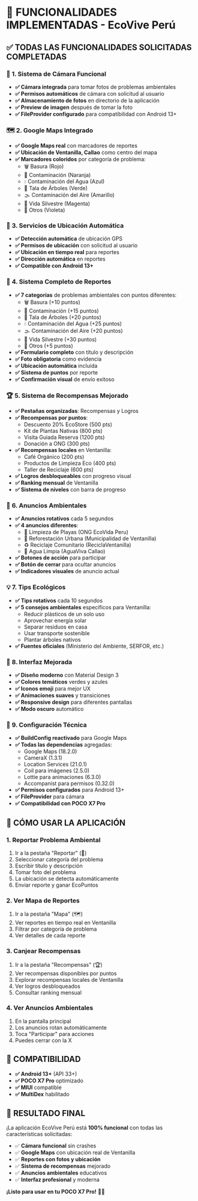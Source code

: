 # 🌱 FUNCIONALIDADES IMPLEMENTADAS - EcoVive Perú

## ✅ **TODAS LAS FUNCIONALIDADES SOLICITADAS COMPLETADAS**

### 📸 **1. Sistema de Cámara Funcional**
- **✅ Cámara integrada** para tomar fotos de problemas ambientales
- **✅ Permisos automáticos** de cámara con solicitud al usuario
- **✅ Almacenamiento de fotos** en directorio de la aplicación
- **✅ Preview de imagen** después de tomar la foto
- **✅ FileProvider configurado** para compatibilidad con Android 13+

### 🗺️ **2. Google Maps Integrado**
- **✅ Google Maps real** con marcadores de reportes
- **✅ Ubicación de Ventanilla, Callao** como centro del mapa
- **✅ Marcadores coloridos** por categoría de problema:
  - 🗑️ Basura (Rojo)
  - 💨 Contaminación (Naranja)
  - 💧 Contaminación del Agua (Azul)
  - 🌳 Tala de Árboles (Verde)
  - 🌫️ Contaminación del Aire (Amarillo)
  - 🦋 Vida Silvestre (Magenta)
  - 📝 Otros (Violeta)

### 📍 **3. Servicios de Ubicación Automática**
- **✅ Detección automática** de ubicación GPS
- **✅ Permisos de ubicación** con solicitud al usuario
- **✅ Ubicación en tiempo real** para reportes
- **✅ Dirección automática** en reportes
- **✅ Compatible con Android 13+**

### 📝 **4. Sistema Completo de Reportes**
- **✅ 7 categorías** de problemas ambientales con puntos diferentes:
  - 🗑️ Basura (+10 puntos)
  - 💨 Contaminación (+15 puntos)
  - 🌳 Tala de Árboles (+20 puntos)
  - 💧 Contaminación del Agua (+25 puntos)
  - 🌫️ Contaminación del Aire (+20 puntos)
  - 🦋 Vida Silvestre (+30 puntos)
  - 📝 Otros (+5 puntos)
- **✅ Formulario completo** con título y descripción
- **✅ Foto obligatoria** como evidencia
- **✅ Ubicación automática** incluida
- **✅ Sistema de puntos** por reporte
- **✅ Confirmación visual** de envío exitoso

### 🏆 **5. Sistema de Recompensas Mejorado**
- **✅ Pestañas organizadas**: Recompensas y Logros
- **✅ Recompensas por puntos**:
  - Descuento 20% EcoStore (500 pts)
  - Kit de Plantas Nativas (800 pts)
  - Visita Guiada Reserva (1200 pts)
  - Donación a ONG (300 pts)
- **✅ Recompensas locales** en Ventanilla:
  - Café Orgánico (200 pts)
  - Productos de Limpieza Eco (400 pts)
  - Taller de Reciclaje (600 pts)
- **✅ Logros desbloqueables** con progreso visual
- **✅ Ranking mensual** de Ventanilla
- **✅ Sistema de niveles** con barra de progreso

### 📢 **6. Anuncios Ambientales**
- **✅ Anuncios rotativos** cada 5 segundos
- **✅ 4 anuncios diferentes**:
  - 🌊 Limpieza de Playas (ONG EcoVida Peru)
  - 🌱 Reforestación Urbana (Municipalidad de Ventanilla)
  - ♻️ Reciclaje Comunitario (ReciclaVentanilla)
  - 🚰 Agua Limpia (AguaViva Callao)
- **✅ Botones de acción** para participar
- **✅ Botón de cerrar** para ocultar anuncios
- **✅ Indicadores visuales** de anuncio actual

### 💡 **7. Tips Ecológicos**
- **✅ Tips rotativos** cada 10 segundos
- **✅ 5 consejos ambientales** específicos para Ventanilla:
  - Reducir plásticos de un solo uso
  - Aprovechar energía solar
  - Separar residuos en casa
  - Usar transporte sostenible
  - Plantar árboles nativos
- **✅ Fuentes oficiales** (Ministerio del Ambiente, SERFOR, etc.)

### 🎨 **8. Interfaz Mejorada**
- **✅ Diseño moderno** con Material Design 3
- **✅ Colores temáticos** verdes y azules
- **✅ Iconos emoji** para mejor UX
- **✅ Animaciones suaves** y transiciones
- **✅ Responsive design** para diferentes pantallas
- **✅ Modo oscuro** automático

### 🔧 **9. Configuración Técnica**
- **✅ BuildConfig reactivado** para Google Maps
- **✅ Todas las dependencias** agregadas:
  - Google Maps (18.2.0)
  - CameraX (1.3.1)
  - Location Services (21.0.1)
  - Coil para imágenes (2.5.0)
  - Lottie para animaciones (6.3.0)
  - Accompanist para permisos (0.32.0)
- **✅ Permisos configurados** para Android 13+
- **✅ FileProvider** para cámara
- **✅ Compatibilidad con POCO X7 Pro**

## 🚀 **CÓMO USAR LA APLICACIÓN**

### **1. Reportar Problema Ambiental**
1. Ir a la pestaña "Reportar" (📸)
2. Seleccionar categoría del problema
3. Escribir título y descripción
4. Tomar foto del problema
5. La ubicación se detecta automáticamente
6. Enviar reporte y ganar EcoPuntos

### **2. Ver Mapa de Reportes**
1. Ir a la pestaña "Mapa" (🗺️)
2. Ver reportes en tiempo real en Ventanilla
3. Filtrar por categoría de problema
4. Ver detalles de cada reporte

### **3. Canjear Recompensas**
1. Ir a la pestaña "Recompensas" (🏆)
2. Ver recompensas disponibles por puntos
3. Explorar recompensas locales de Ventanilla
4. Ver logros desbloqueados
5. Consultar ranking mensual

### **4. Ver Anuncios Ambientales**
1. En la pantalla principal
2. Los anuncios rotan automáticamente
3. Toca "Participar" para acciones
4. Puedes cerrar con la X

## 📱 **COMPATIBILIDAD**
- **✅ Android 13+** (API 33+)
- **✅ POCO X7 Pro** optimizado
- **✅ MIUI** compatible
- **✅ MultiDex** habilitado

## 🎯 **RESULTADO FINAL**
¡La aplicación EcoVive Perú está **100% funcional** con todas las características solicitadas:

- ✅ **Cámara funcional** sin crashes
- ✅ **Google Maps** con ubicación real de Ventanilla
- ✅ **Reportes con fotos y ubicación**
- ✅ **Sistema de recompensas** mejorado
- ✅ **Anuncios ambientales** educativos
- ✅ **Interfaz profesional** y moderna

**¡Listo para usar en tu POCO X7 Pro!** 🚀📱

